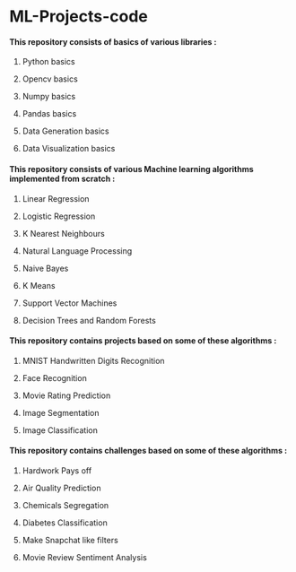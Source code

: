 # ML-Projects-code

#### This repository consists of basics of various libraries :

1. Python basics

2. Opencv basics

3. Numpy basics

4. Pandas basics

5. Data Generation basics

6. Data Visualization basics


#### This repository consists of various Machine learning algorithms implemented from scratch :

1. Linear Regression

2. Logistic Regression

3. K Nearest Neighbours

4. Natural Language Processing

5. Naive Bayes

6. K Means

7. Support Vector Machines

8. Decision Trees and Random Forests


#### This repository contains projects based on some of these algorithms :

1. MNIST Handwritten Digits Recognition

2. Face Recognition

3. Movie Rating Prediction 

4. Image Segmentation 

5. Image Classification


#### This repository contains challenges based on some of these algorithms :

1. Hardwork Pays off

2. Air Quality Prediction

3. Chemicals Segregation 

4. Diabetes Classification

5. Make Snapchat like filters

6. Movie Review Sentiment Analysis 
